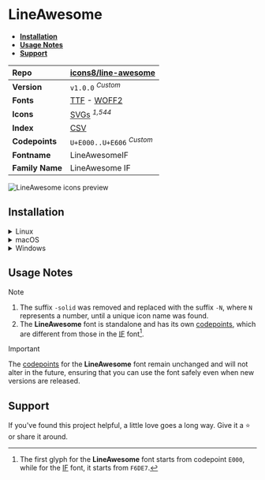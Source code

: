 # LineAwesome

- [**Installation**](#installation)
- [**Usage Notes**](#usage-notes)
- [**Support**](#support)

| Repo            | [icons8/line-awesome](https://github.com/icons8/line-awesome)                                                                                                                         |
| :-------------- | :------------------------------------------------------------------------------------------------------------------------------------------------------------------------------------ |
| **Version**     | `v1.0.0` <sup>_Custom_</sup>                                                                                                                                                          |
| **Fonts**       | [TTF](https://raw.githubusercontent.com/iconicFonts/if/main/fonts/TTF/LineAwesome.ttf) - [WOFF2](https://raw.githubusercontent.com/iconicFonts/if/main/fonts/WOFF2/LineAwesome.woff2) |
| **Icons**       | [SVGs](https://github.com/iconicFonts/if/tree/main/packs/LineAwesome/svgs) <sup>_1,544_</sup>                                                                                         |
| **Index**       | [CSV](https://github.com/iconicFonts/if/blob/main/indices/LineAwesome.csv)                                                                                                            |
| **Codepoints**  | `U+E000..U+E606` <sup>_Custom_</sup>                                                                                                                                                  |
| **Fontname**    | LineAwesomeIF                                                                                                                                                                         |
| **Family Name** | LineAwesome IF                                                                                                                                                                        |

<picture>
  <source media="(prefers-color-scheme: dark)" srcset="https://raw.githubusercontent.com/iconicFonts/if/main/imgs/LineAwesome_dark.png">
  <img alt="LineAwesome icons preview" src="https://raw.githubusercontent.com/iconicFonts/if/main/imgs/LineAwesome_light.png">
</picture>

## Installation

<details>

<summary>Linux</summary>

```sh
curl -o ~/.local/share/fonts/LineAwesome.ttf https://raw.githubusercontent.com/iconicFonts/if/main/fonts/TTF/LineAwesome.ttf
```

Refresh font cache:

```sh
fc-cache -f ~/.local/share/fonts
```

</details>

<details>

<summary>macOS</summary>

```sh
curl -o ~/Library/Fonts/LineAwesome.ttf https://raw.githubusercontent.com/iconicFonts/if/main/fonts/TTF/LineAwesome.ttf
```

</details>

<details>

<summary>Windows</summary>

```sh
curl -o C:\Windows\Fonts\LineAwesome.ttf https://raw.githubusercontent.com/iconicFonts/if/main/fonts/TTF/LineAwesome.ttf
```

</details>

## Usage Notes

> [!NOTE]
>
> 1. The suffix `-solid` was removed and replaced with the suffix `-N`, where `N` represents a number, until a unique icon name was found.
> 2. The **LineAwesome** font is standalone and has its own [codepoints](https://github.com/iconicFonts/if/blob/main/indices/LineAwesome.csv), which are different from those in the [IF](https://github.com/iconicFonts/if/blob/main/indices/if.csv) font[^1].

> [!IMPORTANT]
> The [codepoints](https://github.com/iconicFonts/if/blob/main/indices/LineAwesome.csv) for the **LineAwesome** font remain unchanged and will not alter in the future, ensuring that you can use the font safely even when new versions are released.

## Support

If you've found this project helpful, a little love goes a long way. Give it a :star: or share it around.

[^1]: The first glyph for the **LineAwesome** font starts from codepoint `E000`, while for the [IF](https://github.com/iconicFonts/if/blob/main/indices/if.csv) font, it starts from `F6DE7`.

